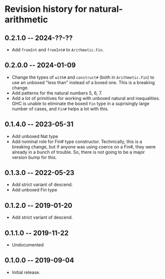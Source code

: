 # Revision history for natural-arithmetic

## 0.2.1.0 -- 2024-??-??

* Add `fromInt` and `fromInt#` to `Arithmetic.Fin`.

## 0.2.0.0 -- 2024-01-09

* Change the types of `with#` and `construct#` (both in `Arithmetic.Fin`)
  to use an unboxed "less than" instead of a boxed one. This is a breaking
  change.
* Add patterns for the natural numbers 5, 6, 7.
* Add a lot of primitives for working with unboxed natural and inequalities.
  GHC is unable to eliminate the boxed `Fin` type in a suprisingly large
  number of cases, and `Fin#` helps a lot with this.

## 0.1.4.0 -- 2023-05-31

* Add unboxed Nat type
* Add nominal role for Fin# type constructor. Technically, this is a breaking
  change, but if anyone was using coerce on a Fin#, they were already in a
  bunch of trouble. So, there is not going to be a major version bump for this.

## 0.1.3.0 -- 2022-05-23

* Add strict variant of descend.
* Add unboxed Fin type

## 0.1.2.0 -- 2019-01-20

* Add strict variant of descend.

## 0.1.1.0 -- 2019-11-22

* Undocumented

## 0.1.0.0 -- 2019-09-04

* Initial release.

